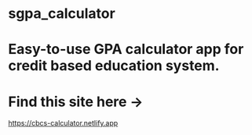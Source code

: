 # sgpa_calculator
# Easy-to-use GPA calculator app for credit based education system.

# Find this site here ->
https://cbcs-calculator.netlify.app
